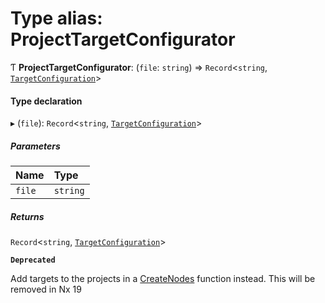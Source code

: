 # Type alias: ProjectTargetConfigurator

Ƭ **ProjectTargetConfigurator**: (`file`: `string`) => `Record`\<`string`, [`TargetConfiguration`](../../devkit/documents/TargetConfiguration)\>

#### Type declaration

▸ (`file`): `Record`\<`string`, [`TargetConfiguration`](../../devkit/documents/TargetConfiguration)\>

##### Parameters

| Name   | Type     |
| :----- | :------- |
| `file` | `string` |

##### Returns

`Record`\<`string`, [`TargetConfiguration`](../../devkit/documents/TargetConfiguration)\>

**`Deprecated`**

Add targets to the projects in a [CreateNodes](../../devkit/documents/CreateNodes) function instead. This will be removed in Nx 19
